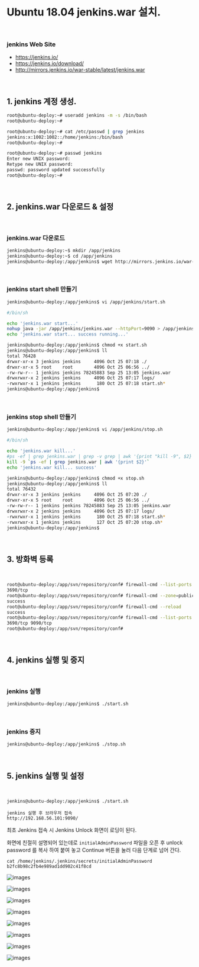 # Ubuntu 18.04 jenkins.war 설치.

<br/>

### jenkins Web Site

- https://jenkins.io/
- https://jenkins.io/download/
- http://mirrors.jenkins.io/war-stable/latest/jenkins.war

<br/>

## 1. jenkins 계정 생성.

```sh
root@ubuntu-deploy:~# useradd jenkins -m -s /bin/bash
root@ubuntu-deploy:~#
```

```sh
root@ubuntu-deploy:~# cat /etc/passwd | grep jenkins
jenkins:x:1002:1002::/home/jenkins:/bin/bash
root@ubuntu-deploy:~#
```

```sh
root@ubuntu-deploy:~# passwd jenkins
Enter new UNIX password:
Retype new UNIX password:
passwd: password updated successfully
root@ubuntu-deploy:~#
```

<br/>

## 2. jenkins.war 다운로드 & 설정

<br/>

### jenkins.war 다운로드

```sh
jenkins@ubuntu-deploy:~$ mkdir /app/jenkins
jenkins@ubuntu-deploy:~$ cd /app/jenkins
jenkins@ubuntu-deploy:/app/jenkins$ wget http://mirrors.jenkins.io/war-stable/latest/jenkins.war
```

<br/>

### jenkins start shell 만들기

```sh
jenkins@ubuntu-deploy:/app/jenkins$ vi /app/jenkins/start.sh
```

```sh
#/bin/sh

echo 'jenkins.war start...'
nohup java -jar /app/jenkins/jenkins.war --httpPort=9090 > /app/jenkins/logs/jenkins.log 2>&1&
echo 'jenkins.war start... success running...'
```

```sh
jenkins@ubuntu-deploy:/app/jenkins$ chmod +x start.sh
jenkins@ubuntu-deploy:/app/jenkins$ ll
total 76428
drwxr-xr-x 3 jenkins jenkins     4096 Oct 25 07:18 ./
drwxr-xr-x 5 root    root        4096 Oct 25 06:56 ../
-rw-rw-r-- 1 jenkins jenkins 78245883 Sep 25 13:05 jenkins.war
drwxrwxr-x 2 jenkins jenkins     4096 Oct 25 07:17 logs/
-rwxrwxr-x 1 jenkins jenkins      180 Oct 25 07:18 start.sh*
jenkins@ubuntu-deploy:/app/jenkins$


```

<br/>

### jenkins stop shell 만들기

```sh
jenkins@ubuntu-deploy:/app/jenkins$ vi /app/jenkins/stop.sh
```

```sh
#/bin/sh

echo 'jenkins.war kill...'
#ps -ef | grep jenkins.war | grep -v grep | awk '{print "kill -9", $2}' | sh
kill -9 `ps -ef | grep jenkins.war | awk '{print $2}'`
echo 'jenkins.war kill... success'
```

```sh
jenkins@ubuntu-deploy:/app/jenkins$ chmod +x stop.sh
jenkins@ubuntu-deploy:/app/jenkins$ ll
total 76432
drwxr-xr-x 3 jenkins jenkins     4096 Oct 25 07:20 ./
drwxr-xr-x 5 root    root        4096 Oct 25 06:56 ../
-rw-rw-r-- 1 jenkins jenkins 78245883 Sep 25 13:05 jenkins.war
drwxrwxr-x 2 jenkins jenkins     4096 Oct 25 07:17 logs/
-rwxrwxr-x 1 jenkins jenkins      180 Oct 25 07:18 start.sh*
-rwxrwxr-x 1 jenkins jenkins      127 Oct 25 07:20 stop.sh*
jenkins@ubuntu-deploy:/app/jenkins$
```

<br/>

## 3. 방화벽 등록

<br/>

```sh
root@ubuntu-deploy:/app/svn/repository/conf# firewall-cmd --list-ports
3690/tcp
root@ubuntu-deploy:/app/svn/repository/conf# firewall-cmd --zone=public --add-port=9090/tcp --permanent
success
root@ubuntu-deploy:/app/svn/repository/conf# firewall-cmd --reload
success
root@ubuntu-deploy:/app/svn/repository/conf# firewall-cmd --list-ports
3690/tcp 9090/tcp
root@ubuntu-deploy:/app/svn/repository/conf#
```

<br/>

## 4. jenkins 실행 및 중지

<br/>

### jenkins 실행

```sh
jenkins@ubuntu-deploy:/app/jenkins$ ./start.sh
```

<br/>

### jenkins 중지

```sh
jenkins@ubuntu-deploy:/app/jenkins$ ./stop.sh
```

<br/>

## 5. jenkins 실행 및 설정

<br/>

```sh
jenkins@ubuntu-deploy:/app/jenkins$ ./start.sh
```

```
jenkins 실행 후 브라우저 접속
http://192.168.56.101:9090/
```

최초 Jenkins 접속 시 Jenkins Unlock 화면이 로딩이 된다.

화면에 친절히 설명되어 있는데로 `initialAdminPassword` 파일을 오픈 후 unlock password 를 복사 하여 붙여 놓고 Continue 버튼을 눌러 다음 단계로 넘어 간다.

```
cat /home/jenkins/.jenkins/secrets/initialAdminPassword
b2fc8b98c2fb4e989ad1dd902c41f8cd

```

![images](../../../Images/20191028/2019-10-28_16-46_01.PNG)

![images](../../../Images/20191028/2019-10-28_16-46_02.PNG)

![images](../../../Images/20191028/2019-10-28_16-46_03.PNG)

![images](../../../Images/20191028/2019-10-28_16-46_04.PNG)

![images](../../../Images/20191028/2019-10-28_16-46_05.PNG)

![images](../../../Images/20191028/2019-10-28_16-46_06.PNG)

![images](../../../Images/20191028/2019-10-28_16-46_07.PNG)

![images](../../../Images/20191028/2019-10-28_16-46_08.PNG)
